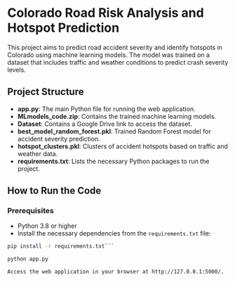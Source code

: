 # Colorado Road Risk Analysis and Hotspot Prediction

This project aims to predict road accident severity and identify hotspots in Colorado using machine learning models. The model was trained on a dataset that includes traffic and weather conditions to predict crash severity levels.

## Project Structure
- **app.py**: The main Python file for running the web application.
- **MLmodels_code.zip**: Contains the trained machine learning models.
- **Dataset**: Contains a Google Drive link to access the dataset.
- **best_model_random_forest.pkl**: Trained Random Forest model for accident severity prediction.
- **hotspot_clusters.pkl**: Clusters of accident hotspots based on traffic and weather data.
- **requirements.txt**: Lists the necessary Python packages to run the project.

## How to Run the Code

### Prerequisites
- Python 3.8 or higher
- Install the necessary dependencies from the `requirements.txt` file:

```bash
pip install -r requirements.txt```

python app.py

Access the web application in your browser at http://127.0.0.1:5000/.


